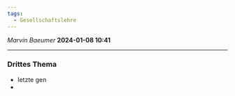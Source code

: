 ```yaml
---
tags:
  - Gesellschaftslehre
---
```

*Marvin Baeumer* **2024-01-08 10:41**

---
### Drittes Thema 
- letzte gen
- 